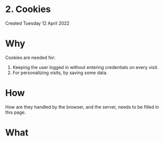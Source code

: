 # 2. Cookies
Created Tuesday 12 April 2022

# Why
Cookies are needed for:

1. Keeping the user logged in without entering credentials on every visit.
2. For personalizing visits, by saving some data.

# How
How are they handled by the browser, and the server, needs to be filled in this page.

# What
